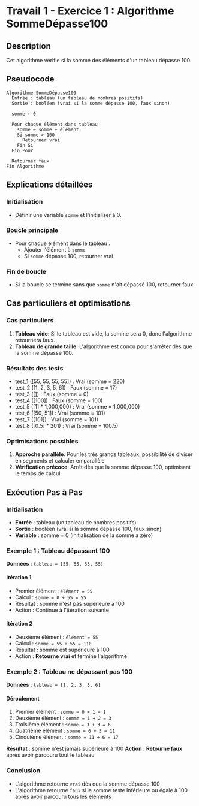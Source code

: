 # Travail 1 - Exercice 1 : Algorithme SommeDépasse100

## Description
Cet algorithme vérifie si la somme des éléments d'un tableau dépasse 100.

## Pseudocode
```pseudocode
Algorithme SommeDépasse100
  Entrée : tableau (un tableau de nombres positifs)
  Sortie : booléen (vrai si la somme dépasse 100, faux sinon)

  somme ← 0

  Pour chaque élément dans tableau
    somme ← somme + élément
    Si somme > 100
      Retourner vrai
    Fin Si
  Fin Pour

  Retourner faux
Fin Algorithme
```

## Explications détaillées

### Initialisation
- Définir une variable `somme` et l'initialiser à 0.

### Boucle principale
- Pour chaque élément dans le tableau :
  - Ajouter l'élément à `somme`
  - Si `somme` dépasse 100, retourner vrai

### Fin de boucle
- Si la boucle se termine sans que `somme` n'ait dépassé 100, retourner faux

## Cas particuliers et optimisations

### Cas particuliers
1. **Tableau vide**: Si le tableau est vide, la somme sera 0, donc l'algorithme retournera faux.
2. **Tableau de grande taille**: L'algorithme est conçu pour s'arrêter dès que la somme dépasse 100.

### Résultats des tests
- test_1 ([55, 55, 55, 55]) : Vrai (somme = 220)
- test_2 ([1, 2, 3, 5, 6]) : Faux (somme = 17)
- test_3 ([]) : Faux (somme = 0)
- test_4 ([100]) : Faux (somme = 100)
- test_5 ([1] * 1,000,000) : Vrai (somme = 1,000,000)
- test_6 ([50, 51]) : Vrai (somme = 101)
- test_7 ([101]) : Vrai (somme = 101)
- test_8 ([0.5] * 201) : Vrai (somme = 100.5)

### Optimisations possibles
1. **Approche parallèle**: Pour les très grands tableaux, possibilité de diviser en segments et calculer en parallèle
2. **Vérification précoce**: Arrêt dès que la somme dépasse 100, optimisant le temps de calcul


## Exécution Pas à Pas

### Initialisation
- **Entrée** : tableau (un tableau de nombres positifs)
- **Sortie** : booléen (vrai si la somme dépasse 100, faux sinon)
- **Variable** : somme = 0 (initialisation de la somme à zéro)

### Exemple 1 : Tableau dépassant 100
**Données** : `tableau = [55, 55, 55, 55]`

#### Itération 1
- Premier élément : `élément = 55`
- Calcul : `somme = 0 + 55 = 55`
- Résultat : somme n'est pas supérieure à 100
- Action : Continue à l'itération suivante

#### Itération 2
- Deuxième élément : `élément = 55`
- Calcul : `somme = 55 + 55 = 110`
- Résultat : somme est supérieure à 100
- Action : **Retourne vrai** et termine l'algorithme

### Exemple 2 : Tableau ne dépassant pas 100
**Données** : `tableau = [1, 2, 3, 5, 6]`

#### Déroulement
1. Premier élément : `somme = 0 + 1 = 1`
2. Deuxième élément : `somme = 1 + 2 = 3`
3. Troisième élément : `somme = 3 + 3 = 6`
4. Quatrième élément : `somme = 6 + 5 = 11`
5. Cinquième élément : `somme = 11 + 6 = 17`

**Résultat** : somme n'est jamais supérieure à 100
**Action** : **Retourne faux** après avoir parcouru tout le tableau

### Conclusion
- L'algorithme retourne `vrai` dès que la somme dépasse 100
- L'algorithme retourne `faux` si la somme reste inférieure ou égale à 100 après avoir parcouru tous les éléments
